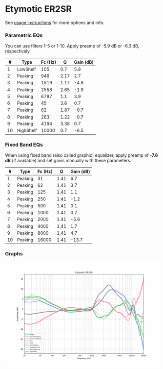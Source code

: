 # Etymotic ER2SR
See [usage instructions](https://github.com/jaakkopasanen/AutoEq#usage) for more options and info.

### Parametric EQs
You can use filters 1-5 or 1-10. Apply preamp of -5.9 dB or -6.3 dB, respectively.

|   # | Type      |   Fc (Hz) |    Q |   Gain (dB) |
|-----|-----------|-----------|------|-------------|
|   1 | LowShelf  |       105 | 0.7  |         5.8 |
|   2 | Peaking   |       946 | 2.17 |         2.7 |
|   3 | Peaking   |      1519 | 1.17 |        -4.8 |
|   4 | Peaking   |      2558 | 2.65 |        -1.9 |
|   5 | Peaking   |      6787 | 1.1  |         3.9 |
|   6 | Peaking   |        45 | 3.6  |         0.7 |
|   7 | Peaking   |        82 | 1.87 |        -0.7 |
|   8 | Peaking   |       263 | 1.22 |        -0.7 |
|   9 | Peaking   |      4194 | 3.38 |         0.7 |
|  10 | HighShelf |     10000 | 0.7  |        -6.5 |

### Fixed Band EQs
When using fixed band (also called graphic) equalizer, apply preamp of **-7.6 dB** (if available) and set gains manually with these parameters.

|   # | Type    |   Fc (Hz) |    Q |   Gain (dB) |
|-----|---------|-----------|------|-------------|
|   1 | Peaking |        31 | 1.41 |         6.7 |
|   2 | Peaking |        62 | 1.41 |         3.7 |
|   3 | Peaking |       125 | 1.41 |         1.1 |
|   4 | Peaking |       250 | 1.41 |        -1.2 |
|   5 | Peaking |       500 | 1.41 |         0.1 |
|   6 | Peaking |      1000 | 1.41 |         0.7 |
|   7 | Peaking |      2000 | 1.41 |        -5.6 |
|   8 | Peaking |      4000 | 1.41 |         1.7 |
|   9 | Peaking |      8000 | 1.41 |         4.7 |
|  10 | Peaking |     16000 | 1.41 |       -13.7 |

### Graphs
![](./Etymotic%20ER2SR.png)
